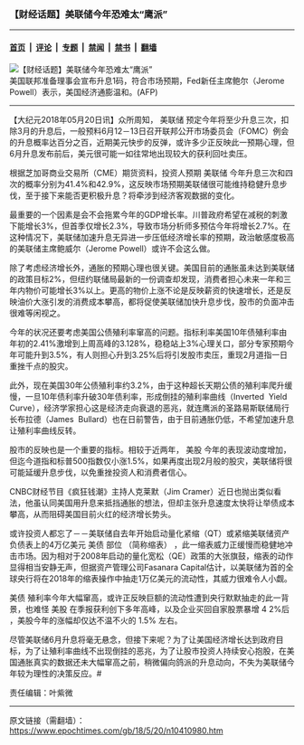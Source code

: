 ### 【财经话题】美联储今年恐难太“鹰派”

---

#### [首页](../../../..?n10410980) &nbsp;|&nbsp; [评论](../../../../../epoch-comment?n10410980) &nbsp;|&nbsp; [专题](../../../../../epoch-special?n10410980) &nbsp;|&nbsp; [禁闻](../../../../../epoch-news?n10410980) &nbsp;|&nbsp; [禁书](../../../../../books?n10410980) &nbsp;|&nbsp; [翻墙](https://github.com/gfw-breaker/nogfw/blob/master/README.md?n10410980)


<div><img alt="【财经话题】美联储今年恐难太“鹰派”" class="attachment-djy_600_400 size-djy_600_400 wp-post-image" src="https://i.epochtimes.com/assets/uploads/2018/03/ecdde98a6f5906cc06d1d96dded14951-600x400.jpg"/>
<div class="caption">
 美国联邦准备理事会宣布升息1码，符合市场预期，Fed新任主席鲍尔（Jerome Powell）表示，美国经济通膨温和。(AFP)
</div></div><hr/><div class="post_content" id="artbody" itemprop="articleBody">
 <!-- article content begin -->
 <p>
  【大纪元2018年05月20日讯】众所周知，
  <ok href="https://www.epochtimes.com/gb/tag/%E7%BE%8E%E8%81%94%E5%82%A8.html">
   美联储
  </ok>
  预定今年将至少升息三次，扣除3月的升息后，一般预料6月12－13日召开联邦公开市场委员会（FOMC）例会的升息概率达百分之百，近期美元快步的反弹，或许多少正反映此一预期心理，但6月升息发布前后，美元很可能一如往常地出现较大的获利回吐卖压。
 </p>
 <p style="font-weight: 400;">
  根据芝加哥商业交易所（CME）期货资料，投资人预期
  <ok href="https://www.epochtimes.com/gb/tag/%E7%BE%8E%E8%81%94%E5%82%A8.html">
   美联储
  </ok>
  今年升息三次和四次的概率分别为41.4%和42.9%，这反映市场预期美联储很可能维持稳健升息步伐，至于接下来能否更积极升息？将牵涉到经济客观数据的变化。
 </p>
 <p style="font-weight: 400;">
  最重要的一个因素是会不会拖累今年的GDP增长率。川普政府希望在减税的刺激下能增长3%，但首季仅增长2.3%，导致市场分析师多预估今年将增长2.7%。在这种情况下，美联储加速升息无异进一步压低经济增长率的预期，政治敏感度极高的美联储主席鲍威尔（Jerome Powell）或许不会这么做。
 </p>
 <p style="font-weight: 400;">
  除了考虑经济增长外，通胀的预期心理也很关键。美国目前的通胀虽未达到美联储的政策目标2%，但纽约联储局最新的一份调查却发现，消费者担心未来一年和三年内物价可能增长3%以上。更高的物价上涨不论是反映薪资的快速增长，还是反映油价大涨引发的消费成本攀高，都将促使美联储加快升息步伐，股市的负面冲击很难等闲视之。
 </p>
 <p style="font-weight: 400;">
  今年的状况还要考虑美国公债殖利率窜高的问题。指标利率美国10年债殖利率由年初的2.41%激增到上周高峰的3.128%，稳稳站上3%心理关口，部分专家预期今年可能升到3.5%，有人则担心升到3.25%后将引发股市卖压，重现2月道指一日重挫千点的股灾。
 </p>
 <p style="font-weight: 400;">
  此外，现在美国30年公债殖利率约3.2%，由于这种超长天期公债的殖利率爬升缓慢，一旦10年债利率升破30年债利率，形成倒挂的殖利率曲线（Inverted  Yield Curve），经济学家担心这是经济走向衰退的恶兆，就连鹰派的圣路易斯联储局行长布拉德（James  Bullard）也在日前警告，由于目前通胀仍低，不希望加速升息让殖利率曲线反转。
 </p>
 <p style="font-weight: 400;">
  股市的反映也是一个重要的指标。相较于近两年，
  <ok href="https://www.epochtimes.com/gb/tag/%E7%BE%8E%E8%82%A1.html">
   美股
  </ok>
  今年的表现波动度增加，但迄今道指和标普500指数仅小涨1.5%，如果再度出现2月般的股灾，美联储将很可能延缓升息步伐，以免重挫投资人和消费者信心。
 </p>
 <p style="font-weight: 400;">
  CNBC财经节目《疯狂钱潮》主持人克莱默（Jim Cramer）近日也抛出类似看法，他虽认同美国用升息来抵挡通胀的想法，但却主张升息速度太快将让举债成本攀高，从而阻碍美国目前火红的经济增长势头。
 </p>
 <p style="font-weight: 400;">
  或许投资人都忘了－－美联储自去年开始启动量化紧缩（QT）或紧缩美联储资产负债表上的4万亿美元
  <ok href="https://www.epochtimes.com/gb/tag/%E7%BE%8E%E5%80%BA.html">
   美债
  </ok>
  部位 （简称缩表） ，此一缩表威力正缓慢而稳健地冲击市场。因为相对于2008年启动的量化宽松（QE）政策的大张旗鼓，缩表的动作显得相当安静无声，但据资产管理公司Fasanara Capital估计，以美联储为首的全球央行将在2018年的缩表操作中抽走1万亿美元的流动性，其威力很难令人小觑。
 </p>
 <p style="font-weight: 400;">
  <ok href="https://www.epochtimes.com/gb/tag/%E7%BE%8E%E5%80%BA.html">
   美债
  </ok>
  殖利率今年大幅窜高，或许正反映巨额的流动性遭到央行默默抽走的此一背景，也难怪
  <ok href="https://www.epochtimes.com/gb/tag/%E7%BE%8E%E8%82%A1.html">
   美股
  </ok>
  在季报获利创下多年高峰，以及企业买回自家股票暴增
  <span lang="EN-US">
   4
   <wbr/>
   2%后
  </span>
  ，美股今年的涨幅却仅达不温不火的
  <span lang="EN-US">
   1.5%
  </span>
  左右。
 </p>
 <p style="font-weight: 400;">
  尽管美联储6月升息将毫无悬念，但接下来呢？为了让美国经济增长达到政府目标，为了让殖利率曲线不出现倒挂的恶兆，为了让股市投资人持续安心抱股，在美国通胀真实的数据还未大幅窜高之前，稍微偏向鸽派的升息动向，不失为美联储今年较为理性的决策反应。#
 </p>
 <p>
  责任编辑：叶紫微
 </p>
 <!-- article content end -->
 <div id="below_article_ad">
 </div>
</div>


---

原文链接（需翻墙）：https://www.epochtimes.com/gb/18/5/20/n10410980.htm